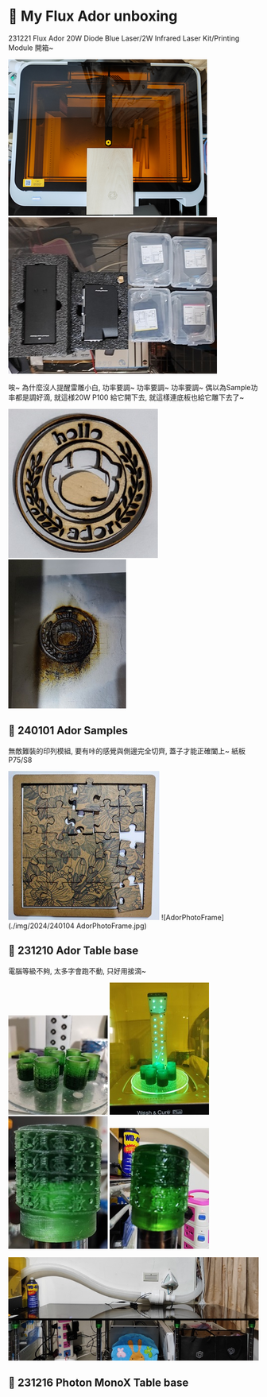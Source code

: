 # 🎡 My Flux Ador unboxing

231221 Flux Ador 20W Diode Blue Laser/2W Infrared Laser Kit/Printing Module 開箱~

![AdorUnboxing1](./img/2024/231221%20AdorUnboxing-1.png)
![AdorUnboxing2](./img/2024/231221%20AdorUnboxing-2.jpg)

唉~ 為什麼沒人提醒雷雕小白, 功率要調~ 功率要調~ 功率要調~
偶以為Sample功率都是調好滴, 就這様20W P100 給它開下去, 就這樣連底板也給它雕下去了~

![AdorSample1](./img/2024/231224%20AdorSample-1.png)
![AdorSample2](./img/2024/231224%20AdorSample-2.png)

## 🎡 240101 Ador Samples
無敵難裝的印列模組, 要有咔的感覺與側邊完全切齊, 蓋子才能正確闔上~ 紙板 P75/S8

![AdorPuzzl](./img/2024/240101%20AdorPuzzle.jpg)
![AdorPhotoFrame](./img/2024/240104 AdorPhotoFrame.jpg)

## 🎡 231210 Ador Table base

電腦等級不夠, 太多字會跑不動, 只好用接滴~

![TableBase1](./img/2024/231210%20TableBase-1.jpg)
![TableBase2](./img/2024/231210%20TableBase-2.jpg)
![TableBase3](./img/2024/231210%20TableBase-3.jpg)
![TableBase4](./img/2024/231210%20TableBase-4.jpg)

![TableBase5](./img/2024/231210%20TableBase-5a.jpg)

## 🎡 231216 Photon MonoX Table base



